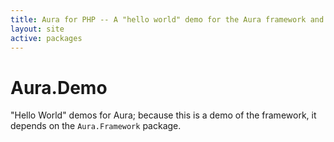 ```yaml
---
title: Aura for PHP -- A "hello world" demo for the Aura framework and system.
layout: site
active: packages
---
```


Aura.Demo
=========

"Hello World" demos for Aura; because this is a demo of the framework, it
depends on the `Aura.Framework` package.
